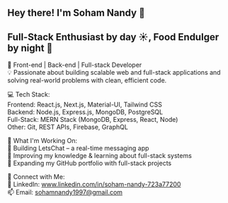 ##  Hey there! I'm Soham Nandy 👋

##  Full-Stack Enthusiast by day ☀️, Food Endulger by night 🌙

🚀 Front-end | Back-end | Full-stack Developer  
💡 Passionate about building scalable web and full-stack applications and solving real-world problems with clean, efficient code.

💻 Tech Stack:  
Frontend: React.js, Next.js, Material-UI, Tailwind CSS  
Backend: Node.js, Express.js, MongoDB, PostgreSQL  
Full-Stack: MERN Stack (MongoDB, Express, React, Node)  
Other: Git, REST APIs, Firebase, GraphQL

🌟 What I'm Working On:  
🔹 Building LetsChat – a real-time messaging app  
🔹 Improving my knowledge & learning about full-stack systems  
🔹 Expanding my GitHub portfolio with full-stack projects

🔗 Connect with Me:  
💼 LinkedIn: www.linkedin.com/in/soham-nandy-723a77200  
📫 Email: sohamnandy1997@gmail.com

<!--
**sohamnandy82/sohamnandy82** is a ✨ _special_ ✨ repository because its `README.md` (this file) appears on your GitHub profile.

Here are some ideas to get you started:

- 🔭 I’m currently working on ...
- 🌱 I’m currently learning ...
- 👯 I’m looking to collaborate on ...
- 🤔 I’m looking for help with ...
- 💬 Ask me about ...
- 📫 How to reach me: ...
- 😄 Pronouns: ...
- ⚡ Fun fact: ...
-->
